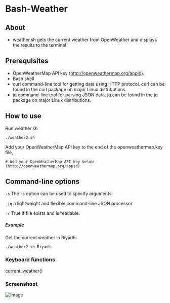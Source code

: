 # Bash-Weather



## About
- weather.sh gets the current weather from OpenWeather and displays the results to the terminal

  
## Prerequisites
- OpenWeatherMap API key (http://openweathermap.org/appid).
- Bash shell
- curl command-line tool for getting data using HTTP protocol. curl can be found in the curl package on major Linux distributions.
- jq command-line tool for parsing JSON data. jq can be found in the jq package on major Linux distributions.


## How to use
Run weather.sh 
```
./weather2.sh
```
Add your OpenWeatherMap API key to the end of the openweathermap.key file,

```
# Add your OpenWeatherMap API key below (http://openweathermap.org/appid)
```
## Command-line options
`-s` The -s option can be used to specify arguments:


`-jq` a lightweight and flexible command-line JSON processor


`-r` True if file exists and is readable.

 
##### Example
Get the current weather in Riyadh:
```
./weather2.sh Riyadh
```
### Keyboard functions
current_weather()

### Screenshoot

![image](https://github.com/Aishah2030/Linux-Unit-Project/assets/90576780/aca956ca-905b-4747-9a71-da4e2b4efb05)
